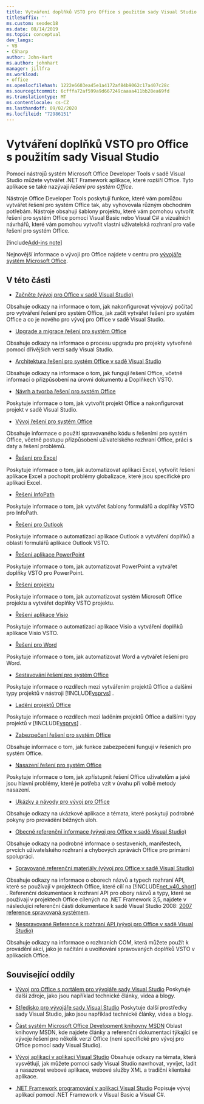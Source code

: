 ```yaml
---
title: Vytváření doplňků VSTO pro Office s použitím sady Visual Studio
titleSuffix: ''
ms.custom: seodec18
ms.date: 08/14/2019
ms.topic: conceptual
dev_langs:
- VB
- CSharp
author: John-Hart
ms.author: johnhart
manager: jillfra
ms.workload:
- office
ms.openlocfilehash: 1222e6603ea45e1a4172af84b9062c17a407c28c
ms.sourcegitcommit: 6cfffa72af599a9d667249caaaa411bb28ea69fd
ms.translationtype: MT
ms.contentlocale: cs-CZ
ms.lasthandoff: 09/02/2020
ms.locfileid: "72986151"
---
```

# <a name="create-vsto-add-ins-for-office-by-using-visual-studio"></a>Vytváření doplňků VSTO pro Office s použitím sady Visual Studio
  Pomocí nástrojů systém Microsoft Office Developer Tools v sadě Visual Studio můžete vytvářet .NET Framework aplikace, které rozšíří Office. Tyto aplikace se také nazývají *řešení pro systém Office*.

 Nástroje Office Developer Tools poskytují funkce, které vám pomůžou vytvářet řešení pro systém Office tak, aby vyhovovala různým obchodním potřebám. Nástroje obsahují šablony projektu, které vám pomohou vytvořit řešení pro systém Office pomocí Visual Basic nebo Visual C# a vizuálních návrhářů, které vám pomohou vytvořit vlastní uživatelská rozhraní pro vaše řešení pro systém Office.

[!include[Add-ins note](includes/addinsnote.md)]

 Nejnovější informace o vývoji pro Office najdete v centru pro [vývojáře systém Microsoft Office](https://developer.microsoft.com/office/docs).

## <a name="in-this-section"></a>V této části
- [Začněte &#40;vývoj pro Office v sadě Visual Studio&#41;](getting-started-office-development-in-visual-studio.md)

 Obsahuje odkazy na informace o tom, jak nakonfigurovat vývojový počítač pro vytváření řešení pro systém Office, jak začít vytvářet řešení pro systém Office a co je nového pro vývoj pro Office v sadě Visual Studio.

- [Upgrade a migrace řešení pro systém Office](upgrading-and-migrating-office-solutions.md)

 Obsahuje odkazy na informace o procesu upgradu pro projekty vytvořené pomocí dřívějších verzí sady Visual Studio.

- [Architektura řešení pro systém Office v sadě Visual Studio](architecture-of-office-solutions-in-visual-studio.md)

 Obsahuje odkazy na informace o tom, jak fungují řešení Office, včetně informací o přizpůsobení na úrovni dokumentu a Doplňkech VSTO.

- [Návrh a tvorba řešení pro systém Office](designing-and-creating-office-solutions.md)

 Poskytuje informace o tom, jak vytvořit projekt Office a nakonfigurovat projekt v sadě Visual Studio.

- [Vývoj řešení pro systém Office](developing-office-solutions.md)

 Obsahuje informace o použití spravovaného kódu s řešeními pro systém Office, včetně postupu přizpůsobení uživatelského rozhraní Office, práci s daty a řešení problémů.

- [Řešení pro Excel](excel-solutions.md)

 Poskytuje informace o tom, jak automatizovat aplikaci Excel, vytvořit řešení aplikace Excel a pochopit problémy globalizace, které jsou specifické pro aplikaci Excel.

- [Řešení InfoPath](infopath-solutions.md)

 Poskytuje informace o tom, jak vytvářet šablony formulářů a doplňky VSTO pro InfoPath.

- [Řešení pro Outlook](outlook-solutions.md)

 Poskytuje informace o automatizaci aplikace Outlook a vytváření doplňků a oblastí formulářů aplikace Outlook VSTO.

- [Řešení aplikace PowerPoint](powerpoint-solutions.md)

 Poskytuje informace o tom, jak automatizovat PowerPoint a vytvářet doplňky VSTO pro PowerPoint.

- [Řešení projektu](project-solutions.md)

 Poskytuje informace o tom, jak automatizovat systém Microsoft Office projektu a vytvářet doplňky VSTO projektu.

- [Řešení aplikace Visio](visio-solutions.md)

 Poskytuje informace o automatizaci aplikace Visio a vytváření doplňků aplikace Visio VSTO.

- [Řešení pro Word](word-solutions.md)

 Poskytuje informace o tom, jak automatizovat Word a vytvářet řešení pro Word.

- [Sestavování řešení pro systém Office](building-office-solutions.md)

 Poskytuje informace o rozdílech mezi vytvářením projektů Office a dalšími typy projektů v nástroji [!INCLUDE[vsprvs](../sharepoint/includes/vsprvs-md.md)] .

- [Ladění projektů Office](debugging-office-projects.md)

 Poskytuje informace o rozdílech mezi laděním projektů Office a dalšími typy projektů v [!INCLUDE[vsprvs](../sharepoint/includes/vsprvs-md.md)] .

- [Zabezpečení řešení pro systém Office](securing-office-solutions.md)

 Obsahuje informace o tom, jak funkce zabezpečení fungují v řešeních pro systém Office.

- [Nasazení řešení pro systém Office](deploying-an-office-solution.md)

 Poskytuje informace o tom, jak zpřístupnit řešení Office uživatelům a jaké jsou hlavní problémy, které je potřeba vzít v úvahu při volbě metody nasazení.

- [Ukázky a návody pro vývoj pro Office](office-development-samples-and-walkthroughs.md)

 Obsahuje odkazy na ukázkové aplikace a témata, které poskytují podrobné pokyny pro provádění běžných úloh.

- [Obecné referenční informace &#40;vývoj pro Office v sadě Visual Studio&#41;](general-reference-office-development-in-visual-studio.md)

 Obsahuje odkazy na podrobné informace o sestaveních, manifestech, prvcích uživatelského rozhraní a chybových zprávách Office pro primární spolupráci.

- [Spravované referenční materiály &#40;vývoj pro Office v sadě Visual Studio&#41;](managed-reference-office-development-in-visual-studio.md)

 Obsahuje odkazy na informace o oborech názvů a typech rozhraní API, které se používají v projektech Office, které cílí na [!INCLUDE[net_v40_short](../sharepoint/includes/net-v40-short-md.md)] . Referenční dokumentace k rozhraní API pro obory názvů a typy, které se používají v projektech Office cílených na .NET Framework 3,5, najdete v následující referenční části dokumentace k sadě Visual Studio 2008: [2007 reference spravovaná systémem](managed-reference-office-development-in-visual-studio.md).

- [Nespravované Reference k rozhraní API &#40;vývoj pro Office v sadě Visual Studio&#41;](unmanaged-api-reference-office-development-in-visual-studio.md)

 Obsahuje odkazy na informace o rozhraních COM, která můžete použít k provádění akcí, jako je načítání a uvolňování spravovaných doplňků VSTO v aplikacích Office.

## <a name="related-sections"></a>Související oddíly
- [Vývoj pro Office s portálem pro vývojáře sady Visual Studio](https://developer.microsoft.com/office/docs) Poskytuje další zdroje, jako jsou například technické články, videa a blogy.

- [Středisko pro vývojáře sady Visual Studio](https://visualstudio.microsoft.com/) Poskytuje další prostředky sady Visual Studio, jako jsou například technické články, videa a blogy.

- [Část systém Microsoft Office Development knihovny MSDN](/previous-versions/office/office-12/bb726434(v=office.12)) Oblast knihovny MSDN, kde najdete články a referenční dokumentaci týkající se vývoje řešení pro několik verzí Office (není specifické pro vývoj pro Office pomocí sady Visual Studio).

- [Vývoj aplikací v aplikaci Visual Studio](https://msdn.microsoft.com/97490c1b-a247-41fb-8f2c-bc4c201eff68) Obsahuje odkazy na témata, která vysvětlují, jak můžete pomocí sady Visual Studio navrhovat, vyvíjet, ladit a nasazovat webové aplikace, webové služby XML a tradiční klientské aplikace.

- [.NET Framework programování v aplikaci Visual Studio](/previous-versions/visualstudio/visual-studio-2010/k1s94fta(v=vs.100)) Popisuje vývoj aplikací pomocí .NET Framework v Visual Basic a Visual C#.
